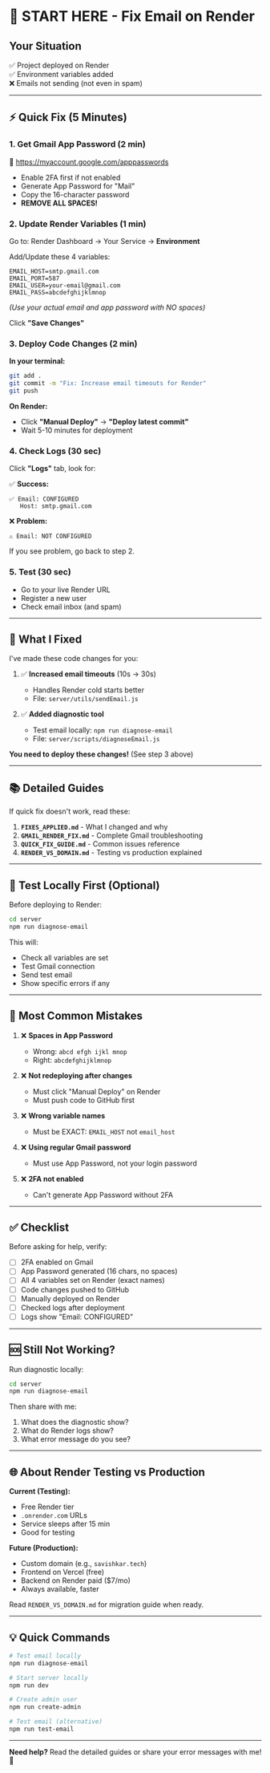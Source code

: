 # 🚀 START HERE - Fix Email on Render

## Your Situation

✅ Project deployed on Render  
✅ Environment variables added  
❌ Emails not sending (not even in spam)

---

## ⚡ Quick Fix (5 Minutes)

### 1. Get Gmail App Password (2 min)

🔗 https://myaccount.google.com/apppasswords

- Enable 2FA first if not enabled
- Generate App Password for "Mail"
- Copy the 16-character password
- **REMOVE ALL SPACES!**

### 2. Update Render Variables (1 min)

Go to: Render Dashboard → Your Service → **Environment**

Add/Update these 4 variables:
```
EMAIL_HOST=smtp.gmail.com
EMAIL_PORT=587
EMAIL_USER=your-email@gmail.com
EMAIL_PASS=abcdefghijklmnop
```
*(Use your actual email and app password with NO spaces)*

Click **"Save Changes"**

### 3. Deploy Code Changes (2 min)

**In your terminal:**
```bash
git add .
git commit -m "Fix: Increase email timeouts for Render"
git push
```

**On Render:**
- Click **"Manual Deploy"** → **"Deploy latest commit"**
- Wait 5-10 minutes for deployment

### 4. Check Logs (30 sec)

Click **"Logs"** tab, look for:

✅ **Success:**
```
✅ Email: CONFIGURED
   Host: smtp.gmail.com
```

❌ **Problem:**
```
⚠️ Email: NOT CONFIGURED
```

If you see problem, go back to step 2.

### 5. Test (30 sec)

- Go to your live Render URL
- Register a new user
- Check email inbox (and spam)

---

## 🔧 What I Fixed

I've made these code changes for you:

1. ✅ **Increased email timeouts** (10s → 30s)
   - Handles Render cold starts better
   - File: `server/utils/sendEmail.js`

2. ✅ **Added diagnostic tool**
   - Test email locally: `npm run diagnose-email`
   - File: `server/scripts/diagnoseEmail.js`

**You need to deploy these changes!** (See step 3 above)

---

## 📚 Detailed Guides

If quick fix doesn't work, read these:

1. **`FIXES_APPLIED.md`** - What I changed and why
2. **`GMAIL_RENDER_FIX.md`** - Complete Gmail troubleshooting
3. **`QUICK_FIX_GUIDE.md`** - Common issues reference
4. **`RENDER_VS_DOMAIN.md`** - Testing vs production explained

---

## 🧪 Test Locally First (Optional)

Before deploying to Render:

```bash
cd server
npm run diagnose-email
```

This will:
- Check all variables are set
- Test Gmail connection
- Send test email
- Show specific errors if any

---

## 🚨 Most Common Mistakes

1. ❌ **Spaces in App Password**
   - Wrong: `abcd efgh ijkl mnop`
   - Right: `abcdefghijklmnop`

2. ❌ **Not redeploying after changes**
   - Must click "Manual Deploy" on Render
   - Must push code to GitHub first

3. ❌ **Wrong variable names**
   - Must be EXACT: `EMAIL_HOST` not `email_host`

4. ❌ **Using regular Gmail password**
   - Must use App Password, not your login password

5. ❌ **2FA not enabled**
   - Can't generate App Password without 2FA

---

## ✅ Checklist

Before asking for help, verify:

- [ ] 2FA enabled on Gmail
- [ ] App Password generated (16 chars, no spaces)
- [ ] All 4 variables set on Render (exact names)
- [ ] Code changes pushed to GitHub
- [ ] Manually deployed on Render
- [ ] Checked logs after deployment
- [ ] Logs show "Email: CONFIGURED"

---

## 🆘 Still Not Working?

Run diagnostic locally:
```bash
cd server
npm run diagnose-email
```

Then share with me:
1. What does the diagnostic show?
2. What do Render logs show?
3. What error message do you see?

---

## 🌐 About Render Testing vs Production

**Current (Testing):**
- Free Render tier
- `.onrender.com` URLs
- Service sleeps after 15 min
- Good for testing

**Future (Production):**
- Custom domain (e.g., `savishkar.tech`)
- Frontend on Vercel (free)
- Backend on Render paid ($7/mo)
- Always available, faster

Read `RENDER_VS_DOMAIN.md` for migration guide when ready.

---

## 💡 Quick Commands

```bash
# Test email locally
npm run diagnose-email

# Start server locally
npm run dev

# Create admin user
npm run create-admin

# Test email (alternative)
npm run test-email
```

---

**Need help?** Read the detailed guides or share your error messages with me! 🚀
